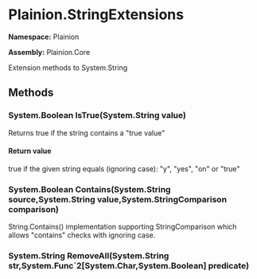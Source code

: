 
# Plainion.StringExtensions

**Namespace:** Plainion

**Assembly:** Plainion.Core

Extension methods to System.String


## Methods

### System.Boolean IsTrue(System.String value)

Returns true if the string contains a "true value"

#### Return value

true if the given string equals (ignoring case): "y", "yes", "on" or "true"

### System.Boolean Contains(System.String source,System.String value,System.StringComparison comparison)

String.Contains() implementation supporting StringComparison which allows "contains" checks with ignoring case.

### System.String RemoveAll(System.String str,System.Func`2[System.Char,System.Boolean] predicate)
